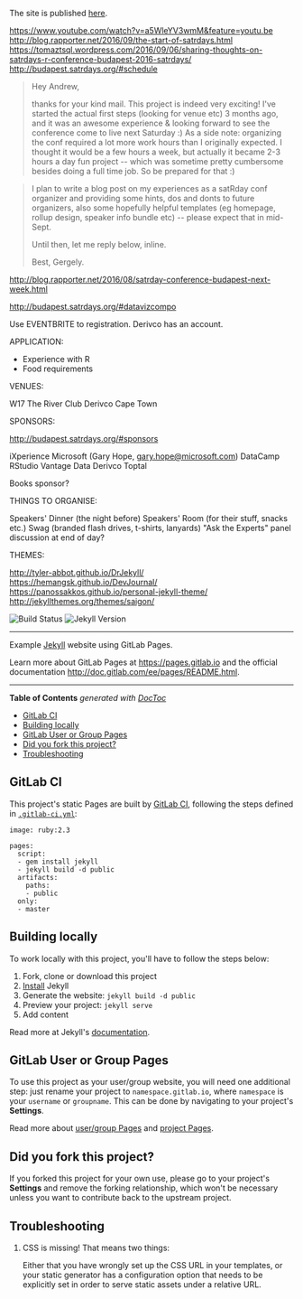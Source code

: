 The site is published [here](https://datawookie.github.io/satRday-Cape-Town/).

https://www.youtube.com/watch?v=a5WleYV3wmM&feature=youtu.be
http://blog.rapporter.net/2016/09/the-start-of-satrdays.html
https://tomaztsql.wordpress.com/2016/09/06/sharing-thoughts-on-satrdays-r-conference-budapest-2016-satrdays/
http://budapest.satrdays.org/#schedule

> Hey Andrew,
> 
> thanks for your kind mail. This project is indeed very exciting! I've started the actual first steps (looking for venue etc) 3 months ago, and it was an awesome experience & looking forward to see the conference come to live
> next Saturday :) As a side note: organizing the conf required a lot more work hours than I originally expected. I thought it would be a few hours a week, but actually it became 2-3 hours a day fun project -- which was sometime
> pretty cumbersome besides doing a full time job. So be prepared for that :)

> I plan to write a blog post on my experiences as a satRday conf organizer and providing some hints, dos and donts to future organizers, also some hopefully helpful templates (eg homepage, rollup design, speaker info bundle
> etc) -- please expect that in mid-Sept.
> 
> Until then, let me reply below, inline.
> 
> Best, Gergely.


http://blog.rapporter.net/2016/08/satrday-conference-budapest-next-week.html

http://budapest.satrdays.org/#datavizcompo

Use EVENTBRITE to registration. Derivco has an account.

APPLICATION:

- Experience with R
- Food requirements

VENUES:

W17
The River Club
Derivco Cape Town

SPONSORS:

http://budapest.satrdays.org/#sponsors

iXperience
Microsoft (Gary Hope, gary.hope@microsoft.com)
DataCamp
RStudio
Vantage Data
Derivco
Toptal

Books sponsor?

THINGS TO ORGANISE:

Speakers' Dinner (the night before)
Speakers' Room (for their stuff, snacks etc.)
Swag (branded flash drives, t-shirts, lanyards)
"Ask the Experts" panel discussion at end of day?

THEMES:

http://tyler-abbot.github.io/DrJekyll/
https://hemangsk.github.io/DevJournal/
https://panossakkos.github.io/personal-jekyll-theme/
http://jekyllthemes.org/themes/saigon/

![Build Status](https://gitlab.com/pages/jekyll/badges/master/build.svg)
![Jekyll Version](https://img.shields.io/gem/v/jekyll.svg)

---

Example [Jekyll] website using GitLab Pages.

Learn more about GitLab Pages at https://pages.gitlab.io and the official
documentation http://doc.gitlab.com/ee/pages/README.html.

---

<!-- START doctoc generated TOC please keep comment here to allow auto update -->
<!-- DON'T EDIT THIS SECTION, INSTEAD RE-RUN doctoc TO UPDATE -->
**Table of Contents**  *generated with [DocToc](https://github.com/thlorenz/doctoc)*

- [GitLab CI](#gitlab-ci)
- [Building locally](#building-locally)
- [GitLab User or Group Pages](#gitlab-user-or-group-pages)
- [Did you fork this project?](#did-you-fork-this-project)
- [Troubleshooting](#troubleshooting)

<!-- END doctoc generated TOC please keep comment here to allow auto update -->

## GitLab CI

This project's static Pages are built by [GitLab CI][ci], following the steps
defined in [`.gitlab-ci.yml`](.gitlab-ci.yml):

```
image: ruby:2.3

pages:
  script:
  - gem install jekyll
  - jekyll build -d public
  artifacts:
    paths:
    - public
  only:
  - master
```

## Building locally

To work locally with this project, you'll have to follow the steps below:

1. Fork, clone or download this project
1. [Install][] Jekyll
1. Generate the website: `jekyll build -d public`
1. Preview your project: `jekyll serve`
1. Add content

Read more at Jekyll's [documentation][].

## GitLab User or Group Pages

To use this project as your user/group website, you will need one additional
step: just rename your project to `namespace.gitlab.io`, where `namespace` is
your `username` or `groupname`. This can be done by navigating to your
project's **Settings**.

Read more about [user/group Pages][userpages] and [project Pages][projpages].

## Did you fork this project?

If you forked this project for your own use, please go to your project's
**Settings** and remove the forking relationship, which won't be necessary
unless you want to contribute back to the upstream project.

## Troubleshooting

1. CSS is missing! That means two things:

    Either that you have wrongly set up the CSS URL in your templates, or
    your static generator has a configuration option that needs to be explicitly
    set in order to serve static assets under a relative URL.

[ci]: https://about.gitlab.com/gitlab-ci/
[Jekyll]: http://jekyllrb.com/
[install]: https://jekyllrb.com/docs/installation/
[documentation]: https://jekyllrb.com/docs/home/
[userpages]: http://doc.gitlab.com/ee/pages/README.html#user-or-group-pages
[projpages]: http://doc.gitlab.com/ee/pages/README.html#project-pages
